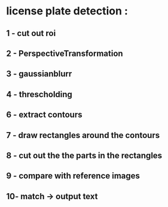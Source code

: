 # license plate detection : 
## 1 - cut out roi 
## 2 - PerspectiveTransformation
## 3 - gaussianblurr 
## 4 - threscholding 
## 6 - extract contours 
## 7 - draw rectangles around the contours
## 8 - cut out the the parts in the rectangles
## 9 - compare with reference images
## 10- match -> output text 